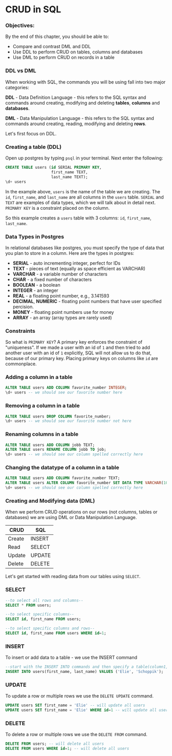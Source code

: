 # CRUD in SQL

### Objectives:

By the end of this chapter, you should be able to:

- Compare and contrast DML and DDL
- Use DDL to perform CRUD on tables, columns and databases
- Use DML to perform CRUD on records in a table

### DDL vs DML

When working with SQL, the commands you will be using fall into two major categories:

**DDL** - Data Definition Language - this refers to the SQL syntax and commands around creating, modifying and deleting **tables**, **columns** and **databases**.

**DML** - Data Manipulation Language - this refers to the SQL syntax and commands around creating, reading, modifying and deleting **rows**.

Let's first focus on DDL.

### Creating a table (DDL)

Open up postgres by typing `psql` in your terminal.  Next enter the following:

```sql
CREATE TABLE users (id SERIAL PRIMARY KEY,
                    first_name TEXT,
                    last_name TEXT);
\d+ users
```

In the example above, `users` is the name of the table we are creating. The `id`, `first_name`, and `last_name` are all columns in the `users` table.  `SERIAL` and `TEXT` are examples of data types, which we will talk about in detail next. `PRIMARY KEY` is a constraint placed on the column.

So this example creates a `users` table with 3 columns: `id`, `first_name`, `last_name`.

### Data Types in Postgres

In relational databases like postgres, you must specify the type of data that you plan to store in a column.  Here are the types in postgres:

* **SERIAL** - auto incrementing integer, perfect for IDs
* **TEXT** - pieces of text (equally as space efficient as VARCHAR)
* **VARCHAR** - a variable number of characters
* **CHAR** - a fixed number of characters
* **BOOLEAN** - a boolean
* **INTEGER** - an integer
* **REAL** - a floating point number, e.g., 3.141593
* **DECIMAL**, **NUMERIC** - floating point numbers that have user specified percision.
* **MONEY** - floating point numbers use for money
* **ARRAY** - an array (array types are rarely used)

### Constraints

So what is `PRIMARY KEY`? A primary key enforces the constraint of "uniqueness". If we made a user with an id of `1` and then tried to add another user with an id of `1` explicitly, SQL will not allow us to do that, because of our primary key. Placing primary keys on columns like `id` are commonplace. 

### Adding a column in a table

```sql
ALTER TABLE users ADD COLUMN favorite_number INTEGER; 
\d+ users -- we should see our favorite number here
```

### Removing a column in a table

```sql
ALTER TABLE users DROP COLUMN favorite_number; 
\d+ users -- we should see our favorite number not here
```

### Renaming columns in a table

```sql
ALTER TABLE users ADD COLUMN jobb TEXT; 
ALTER TABLE users RENAME COLUMN jobb TO job; 
\d+ users -- we should see our column spelled correctly here
```

### Changing the datatype of a column in a table

```sql
ALTER TABLE users ADD COLUMN favorite_number TEXT; 
ALTER TABLE users ALTER COLUMN favorite_number SET DATA TYPE VARCHAR(100); 
\d+ users -- we should see our column spelled correctly here
```

### Creating and Modifying data (DML)

When we perform CRUD operations on our rows (not columns, tables or databases) we are using DML or Data Manipulation Language. 

| CRUD  | SQL  |
|---|---|
| Create  | INSERT  |
| Read  | SELECT  |
| Update  |  UPDATE  |
| Delete  |  DELETE  |

Let's get started with reading data from our tables using `SELECT`.

### SELECT

```sql
--to select all rows and columns--
SELECT * FROM users;

--to select specific columns--
SELECT id, first_name FROM users;

--to select specific columns and rows--
SELECT id, first_name FROM users WHERE id=1;
```

### INSERT

To insert or add data to a table - we use the INSERT command

```sql
--start with the INSERT INTO commands and then specify a table(column1, column2, ...) and VALUES for each column.
INSERT INTO users(first_name, last_name) VALUES ('Elie', 'Schoppik');
```

### UPDATE

To update a row or multiple rows we use the `DELETE UPDATE` command.

```sql
UPDATE users SET first_name = 'Elie' -- will update all users
UPDATE users SET first_name = 'Elie' WHERE id=1 -- will update all users
```

### DELETE

To delete a row or multiple rows we use the `DELETE FROM` command.

```sql
DELETE FROM users; -- will delete all users
DELETE FROM users WHERE id=1; -- will delete all users
```


